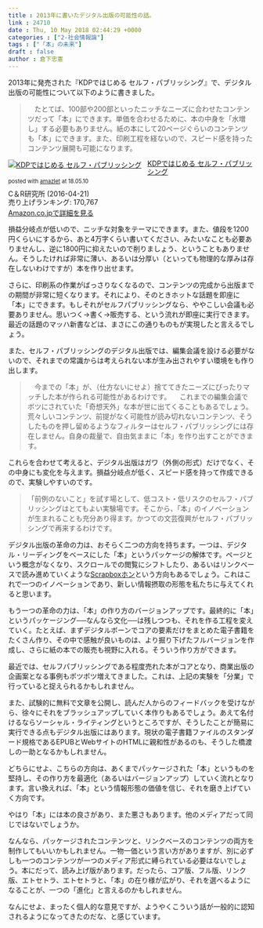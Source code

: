 ```yaml
---
title : 2013年に書いたデジタル出版の可能性の話。
link : 24710
date : Thu, 10 May 2018 02:44:29 +0000
categories : ["2-社会情報論"]
tags : ["「本」の未来"]
draft : false
author : 倉下忠憲
---
```


2013年に発売された『KDPではじめる セルフ・パブリッシング』で、デジタル出版の可能性について以下のように書きました。

<blockquote>
　たとてば、100部や200部といったニッチなニーズに合わせたコンテンツだって「本」にできます。単価を合わせるために、本の中身を「水増し」する必要もありません。紙の本にして20ページぐらいのコンテンツも「本」にできます。また、印刷工程を経ないので、スピード感を持ったコンテンツ展開も可能になります。
</blockquote>

<div class="amazlet-box" style="margin-bottom:0px;"><div class="amazlet-image" style="float:left;margin:0px 12px 1px 0px;"><a href="http://www.amazon.co.jp/exec/obidos/ASIN/B01EL08HVI/rashita1000-22/ref=nosim/" name="amazletlink" target="_blank"><img src="https://images-fe.ssl-images-amazon.com/images/I/51Ui7oVw8sL._SL160_.jpg" alt="KDPではじめる セルフ・パブリッシング" style="border: none;" /></a></div><div class="amazlet-info" style="line-height:120%; margin-bottom: 10px"><div class="amazlet-name" style="margin-bottom:10px;line-height:120%"><a href="http://www.amazon.co.jp/exec/obidos/ASIN/B01EL08HVI/rashita1000-22/ref=nosim/" name="amazletlink" target="_blank">KDPではじめる セルフ・パブリッシング</a><div class="amazlet-powered-date" style="font-size:80%;margin-top:5px;line-height:120%">posted with <a href="http://www.amazlet.com/" title="amazlet" target="_blank">amazlet</a> at 18.05.10</div></div><div class="amazlet-detail">C＆R研究所 (2016-04-21)<br />売り上げランキング: 170,767<br /></div><div class="amazlet-sub-info" style="float: left;"><div class="amazlet-link" style="margin-top: 5px"><a href="http://www.amazon.co.jp/exec/obidos/ASIN/B01EL08HVI/rashita1000-22/ref=nosim/" name="amazletlink" target="_blank">Amazon.co.jpで詳細を見る</a></div></div></div><div class="amazlet-footer" style="clear: left"></div></div>

損益分岐点が低いので、ニッチな対象をテーマにできます。また、値段を1200円くらいにするから、あと4万字くらい書いてください、みたいなことも必要ありませんし、逆に1800円に抑えたいので削りましょう、ということもありません。そうしたければ非常に薄い、あるいは分厚い（といっても物理的な厚みは存在しないわけですが）本を作り出せます。

さらに、印刷系の作業がばっさりなくなるので、コンテンツの完成から出版までの期間が非常に短くなります。それにより、そのときホットな話題を即座に「本」にできます。もしそれがセルフパブリッシングなら、ややこしい会議も必要ありません。思いつく→書く→販売する、という流れが即座に実行できます。最近の話題のマッハ新書などは、まさにこの通りものもが実現したと言えるでしょう。

また、セルフ・パブリッシングのデジタル出版では、編集会議を設ける必要がないので、それまでの常識からは考えられない本が生み出されやすい環境をも作り出します。

<blockquote>
　今までの「本」が、（仕方ないにせよ）捨ててきたニーズにぴったりマッチした本が作られる可能性があるわけです。
　これまでの編集会議でボツにされていた「奇想天外」な本が世に出てくることもあるでしょう。荒々しいコンテンツ、前提がなく可能性が読み切れないコンテンツ、そうしたものを押し留めるようなフィルターはセルフ・パブリッシングには存在しません。自身の裁量で、自由気ままに「本」を作り出すことができます。
</blockquote>

これらを合わせて考えると、デジタル出版はガワ（外側の形式）だけでなく、その中身にも変化を与えます。損益分岐点が低く、スピード感を持って作成できるので、実験しやすいのです。

<blockquote>
「前例のないこと」を試す場として、低コスト・低リスクのセルフ・パブリッシングはとてもよい実験場です。そこから、「本」のイノベーションが生まれることも充分あり得ます。かつての文芸復興がセルフ・パブリッシングで再来するわけです。
</blockquote>

デジタル出版の革命の力は、おそらく二つの方向を持ちます。一つは、デジタル・リーディングをベースにした「本」というパッケージの解体です。ページという概念がなくなり、スクロールでの閲覧にシフトしたり、あるいはリンクベースで読み進めていくような<a href="https://scrapbox.io/rashitamemo/Scrapbox%E3%83%9B%E3%83%B3">Scrapboxホン</a>という方向もあるでしょう。これはこれで一つのイノベーションであり、新しい情報摂取の形態を私たちに与えてくれると思います。

もう一つの革命の力は、「本」の作り方のバージョンアップです。最終的に「本」というパッケージング──なんなら文化──は残しつつも、それを作る工程を変えていく。たとえば、まずデジタルボーンでコアの要素だけをまとめた電子書籍をたくさん作り、その中で感触が良いものは、より掘り下げたフルバージョンを作成し、さらに紙の本での販売も視野に入れる。そういう作り方ができます。

最近では、セルフパブリッシングである程度売れた本がコアとなり、商業出版の企画案となる事例もポツポツ増えてきました。これは、上記の実験を「分業」で行っていると捉えられるかもしれません。

また、試験的に無料で文章を公開し、読んだ人からのフィードバックを受けながら、徐々にそれをブラッシュアップしていく本作りもあるでしょう。あえて名付けるならソーシャル・ライティングというところですが、そうしたことが簡易に実行できる点もデジタル出版にはあります。現状の電子書籍ファイルのスタンダード規格であるEPUBとWebサイトのHTMLに親和性があるのも、そうした橋渡しの一助となるかもしれません。

どちらにせよ、こちらの方向は、あくまでパッケージされた「本」というものを堅持し、その作り方を最適化（あるいはバージョンアップ）していく流れとなります。言い換えれば、「本」という情報形態の価値を信じ、それを磨き上げていく方向です。

やはり「本」には本の良さがあり、また悪さもあります。他のメディアだって同じではないでしょうか。

なんなら、パッケージされたコンテンツと、リンクベースのコンテンツの両方を制作してもいいかもしれません。一物一価という言い方がありますが、別に必ずしも一つのコンテンツが一つのメディア形式に縛られている必要はないでしょう。本にだって、読み上げ版があります。だったら、コア版、フル版、リンク版、エトセトラ、エトセトラと、「本」の在り様が広がり、それを選べるようになることが、一つの「進化」と言えるのかもしれません。

なんにせよ、まったく個人的な意見ですが、ようやくこういう話が一般的に認知されるようになってきたのだな、と感じています。